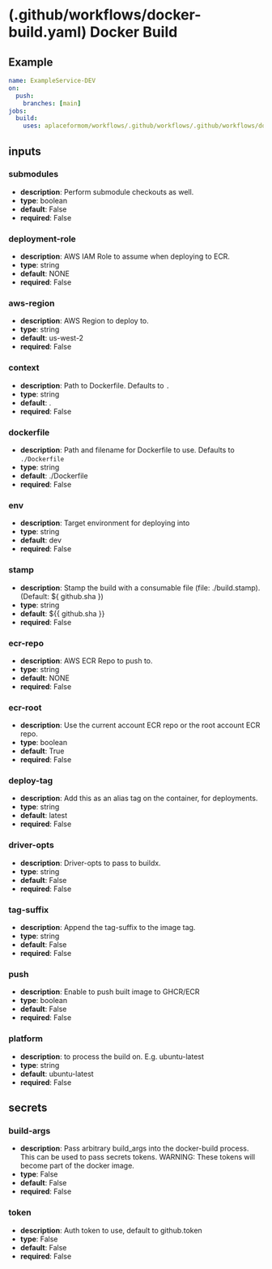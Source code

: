 # (.github/workflows/docker-build.yaml) Docker Build

## Example

```yaml
name: ExampleService-DEV
on:
  push:
    branches: [main]
jobs:
  build:
    uses: aplaceformom/workflows/.github/workflows/.github/workflows/docker-build.yaml@main
```

## inputs

### submodules

- **description**: Perform submodule checkouts as well.
- **type**: boolean
- **default**: False
- **required**: False

### deployment-role

- **description**: AWS IAM Role to assume when deploying to ECR.
- **type**: string
- **default**: NONE
- **required**: False

### aws-region

- **description**: AWS Region to deploy to.
- **type**: string
- **default**: us-west-2
- **required**: False

### context

- **description**: Path to Dockerfile. Defaults to `.`
- **type**: string
- **default**: .
- **required**: False

### dockerfile

- **description**: Path and filename for Dockerfile to use. Defaults to `./Dockerfile`
- **type**: string
- **default**: ./Dockerfile
- **required**: False

### env

- **description**: Target environment for deploying into
- **type**: string
- **default**: dev
- **required**: False

### stamp

- **description**: Stamp the build with a consumable file (file: ./build.stamp). (Default: ${ github.sha })
- **type**: string
- **default**: ${{ github.sha }}
- **required**: False

### ecr-repo

- **description**: AWS ECR Repo to push to.
- **type**: string
- **default**: NONE
- **required**: False

### ecr-root

- **description**: Use the current account ECR repo or the root account ECR repo.
- **type**: boolean
- **default**: True
- **required**: False

### deploy-tag

- **description**: Add this as an alias tag on the container, for deployments.
- **type**: string
- **default**: latest
- **required**: False

### driver-opts

- **description**: Driver-opts to pass to buildx.
- **type**: string
- **default**: False
- **required**: False

### tag-suffix

- **description**: Append the tag-suffix to the image tag.
- **type**: string
- **default**: False
- **required**: False

### push

- **description**: Enable to push built image to GHCR/ECR
- **type**: boolean
- **default**: False
- **required**: False

### platform

- **description**: <os-version> to process the build on. E.g. ubuntu-latest
- **type**: string
- **default**: ubuntu-latest
- **required**: False

## secrets

### build-args

- **description**: Pass arbitrary build_args into the docker-build process. This can be used to pass secrets tokens. WARNING: These tokens will become part of the docker image.
- **type**: False
- **default**: False
- **required**: False

### token

- **description**: Auth token to use, default to github.token
- **type**: False
- **default**: False
- **required**: False
